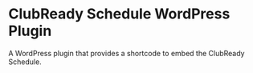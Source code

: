 # ClubReady Schedule WordPress Plugin

A WordPress plugin that provides a shortcode to embed the ClubReady Schedule.
